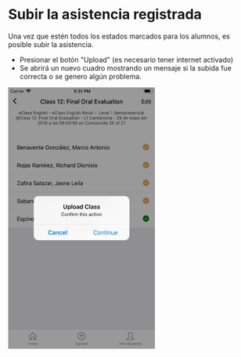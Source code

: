 # Subir la asistencia registrada

Una vez que estén todos los estados marcados para los alumnos, es posible subir la asistencia. 

* Presionar el botón "Upload" (es necesario tener internet activado)
* Se abrirá un nuevo cuadro mostrando un mensaje si la subida fue correcta o se genero algún problema.

<img src="img/screens/upload-00.jpg" class="border" width="300"/>
